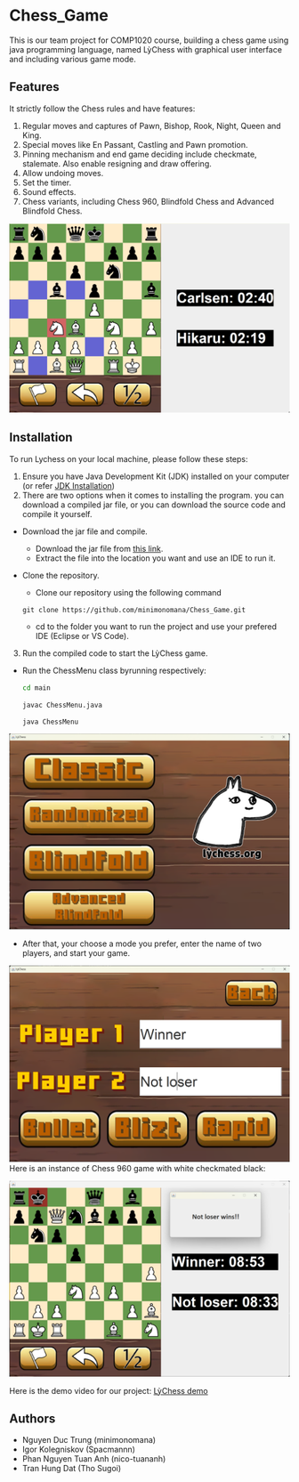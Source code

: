 # Chess_Game
This is our team project for COMP1020 course, building a chess game using java programming language, named LỳChess with graphical user interface and including various game mode.

## Features

It strictly follow the Chess rules and have features:
1. Regular moves and captures of Pawn, Bishop, Rook, Night, Queen and King.
2. Special moves like En Passant, Castling and Pawn promotion.
3. Pinning mechanism and end game deciding include checkmate, stalemate. Also enable resigning and draw offering.
4. Allow undoing moves.
5. Set the timer.
6. Sound effects.
7. Chess variants, including Chess 960, Blindfold Chess and Advanced Blindfold Chess.

![Fundamental inteface](resources/demo.png)

## Installation

To run Lychess on your local machine, please follow these steps:

1. Ensure you have Java Development Kit (JDK) installed on your computer (or refer [JDK Installation](https://docs.oracle.com/en/java/javase/17/install/overview-jdk-installation.html#GUID-8677A77F-231A-40F7-98B9-1FD0B48C346A))
2. There are two options when it comes to installing the program. you can download a compiled jar file, or you can download the source code and compile it yourself.
- Download the jar file and compile.
    - Download the jar file from [this link](https://github.com/minimonomana/Chess_Game).
    - Extract the file into the location you want and use an IDE to run it.

- Clone the repository.
    - Clone our repository using the following command
    ```shell
    git clone https://github.com/minimonomana/Chess_Game.git
    ```
    - cd to the folder you want to run the project and use your prefered IDE (Eclipse or VS Code).
3. Run the compiled code to start the LỳChess game.
- Run the ChessMenu class byrunning respectively:
    ```bash
    cd main
    ```
    ```bash
    javac ChessMenu.java
    ```
    ```shell
    java ChessMenu
    ```
![Main menu](resources/ChessMenu.png)

- After that, your choose a mode you prefer, enter the name of two players, and start your game.

![Inner menu](resources/innerMenu.png)
Here is an instance of Chess 960 game with white checkmated black:

![Chess 960](resources/notloser.png)

Here is the demo video for our project:
[LỳChess demo](https://www.youtube.com/watch?v=v4TVgKSJUFc)

## Authors
- Nguyen Duc Trung (minimonomana)
- Igor Kolegniskov (Spacmannn)
- Phan Nguyen Tuan Anh (nico-tuananh)
- Tran Hung Dat (Tho Sugoi)
